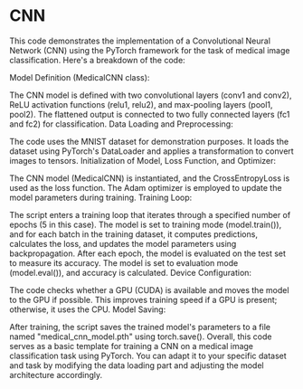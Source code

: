 # CNN
This code demonstrates the implementation of a Convolutional Neural Network (CNN) using the PyTorch framework for the task of medical image classification.
Here's a breakdown of the code:

Model Definition (MedicalCNN class):

The CNN model is defined with two convolutional layers (conv1 and conv2), ReLU activation functions (relu1, relu2), and max-pooling layers (pool1, pool2).
The flattened output is connected to two fully connected layers (fc1 and fc2) for classification.
Data Loading and Preprocessing:

The code uses the MNIST dataset for demonstration purposes. It loads the dataset using PyTorch's DataLoader and applies a transformation to convert images to tensors.
Initialization of Model, Loss Function, and Optimizer:

The CNN model (MedicalCNN) is instantiated, and the CrossEntropyLoss is used as the loss function.
The Adam optimizer is employed to update the model parameters during training.
Training Loop:

The script enters a training loop that iterates through a specified number of epochs (5 in this case).
The model is set to training mode (model.train()), and for each batch in the training dataset, it computes predictions, calculates the loss, and updates the model parameters using backpropagation.
After each epoch, the model is evaluated on the test set to measure its accuracy. The model is set to evaluation mode (model.eval()), and accuracy is calculated.
Device Configuration:

The code checks whether a GPU (CUDA) is available and moves the model to the GPU if possible. This improves training speed if a GPU is present; otherwise, it uses the CPU.
Model Saving:

After training, the script saves the trained model's parameters to a file named "medical_cnn_model.pth" using torch.save().
Overall, this code serves as a basic template for training a CNN on a medical image classification task using PyTorch. You can adapt it to your specific dataset and task by modifying the data loading part and adjusting the model architecture accordingly.
